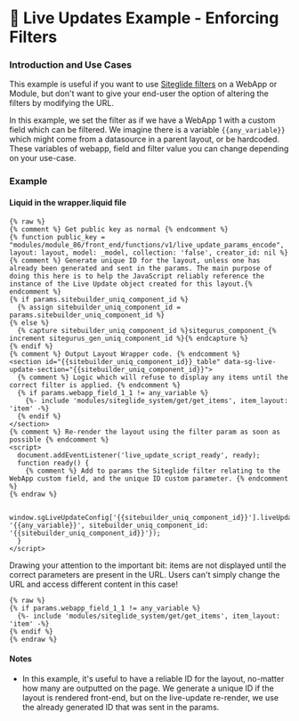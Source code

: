 # 🔹 Live Updates Example - Enforcing Filters

### Introduction and Use Cases <a href="#introduction-and-use-cases" id="introduction-and-use-cases"></a>

This example is useful if you want to use [Siteglide filters](https://developers.siteglide.com/search-and-filtering) on a WebApp or Module, but don't want to give your end-user the option of altering the filters by modifying the URL.

In this example, we set the filter as if we have a WebApp 1 with a custom field which can be filtered. We imagine there is a variable `{{any_variable}}` which might come from a datasource in a parent layout, or be hardcoded. These variables of webapp, field and filter value you can change depending on your use-case.

### Example <a href="#example" id="example"></a>

#### Liquid in the wrapper.liquid file <a href="#liquid-in-the-wrapperliquid-file" id="liquid-in-the-wrapperliquid-file"></a>

```liquid
{% raw %}
{% comment %} Get public key as normal {% endcomment %}
{% function public_key = "modules/module_86/front_end/functions/v1/live_update_params_encode", layout: layout, model: _model, collection: 'false', creator_id: nil %}
{% comment %} Generate unique ID for the layout, unless one has already been generated and sent in the params. The main purpose of doing this here is to help the JavaScript reliably reference the instance of the Live Update object created for this layout.{% endcomment %}
{% if params.sitebuilder_uniq_component_id %}
  {% assign sitebuilder_uniq_component_id = params.sitebuilder_uniq_component_id %}
{% else %}
  {% capture sitebuilder_uniq_component_id %}sitegurus_component_{% increment sitegurus_gen_uniq_component_id %}{% endcapture %}
{% endif %}
{% comment %} Output Layout Wrapper code. {% endcomment %}
<section id="{{sitebuilder_uniq_component_id}}_table" data-sg-live-update-section="{{sitebuilder_uniq_component_id}}">
  {% comment %} Logic which will refuse to display any items until the correct filter is applied. {% endcomment %}
  {% if params.webapp_field_1_1 != any_variable %}
    {%- include 'modules/siteglide_system/get/get_items', item_layout: 'item' -%}
  {% endif %}
</section>
{% comment %} Re-render the layout using the filter param as soon as possible {% endcomment %}
<script>
  document.addEventListener('live_update_script_ready', ready);
  function ready() {
    {% comment %} Add to params the Siteglide filter relating to the WebApp custom field, and the unique ID custom parameter. {% endcomment %}
{% endraw %}

    window.sgLiveUpdateConfig['{{sitebuilder_uniq_component_id}}'].liveUpdate({webapp_field_1_1: '{{any_variable}}', sitebuilder_uniq_component_id: '{{sitebuilder_uniq_component_id}}'});
  }
</script>
```

Drawing your attention to the important bit: items are not displayed until the correct parameters are present in the URL. Users can't simply change the URL and access different content in this case!

```
{% raw %}
{% if params.webapp_field_1_1 != any_variable %}
  {%- include 'modules/siteglide_system/get/get_items', item_layout: 'item' -%}
{% endif %}
{% endraw %}
```

#### Notes <a href="#notes" id="notes"></a>

* In this example, it's useful to have a reliable ID for the layout, no-matter how many are outputted on the page. We generate a unique ID if the layout is rendered front-end, but on the live-update re-render, we use the already generated ID that was sent in the params.
